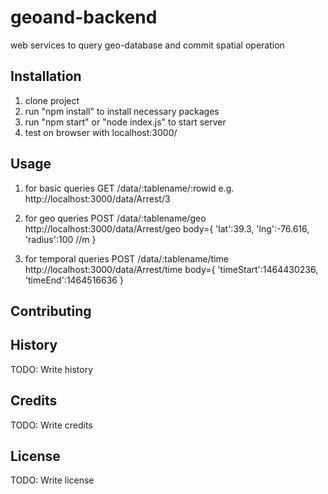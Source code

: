 # geoand-backend

web services to query geo-database and commit spatial operation

## Installation
1. clone project
2. run "npm install" to install necessary packages
3. run "npm start" or "node index.js" to start server
4. test on browser with localhost:3000/

## Usage

1. for basic queries
GET /data/:tablename/:rowid
e.g. http://localhost:3000/data/Arrest/3

2. for geo queries
POST /data/:tablename/geo
http://localhost:3000/data/Arrest/geo
body={
		'lat':39.3,
		'lng':-76.616,
		'radius':100 //m
	 }

3. for temporal queries
POST /data/:tablename/time
http://localhost:3000/data/Arrest/time
body={
		'timeStart':1464430236,
		'timeEnd':1464516636
	 }


## Contributing

## History

TODO: Write history

## Credits

TODO: Write credits

## License

TODO: Write license